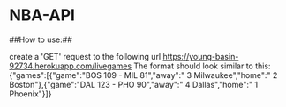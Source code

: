 # NBA-API

##How to use:##

  create a 'GET' request to the following url https://young-basin-92734.herokuapp.com/livegames
  The format should look similar to this: {"games":[{"game":"BOS 109 - MIL 81","away":" 3 Milwaukee","home":" 2 Boston"},{"game":"DAL 123 - PHO 90","away":" 4 Dallas","home":" 1 Phoenix"}]}
